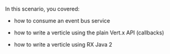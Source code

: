 In this scenario, you covered:

* how to consume an event bus service

* how to write a verticle using the plain Vert.x API (callbacks)

* how to write a verticle using RX Java 2
